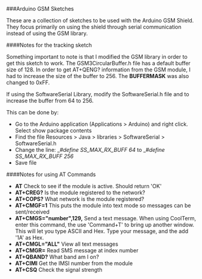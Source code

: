 ###Arduino GSM Sketches

These are a collection of sketches to be used with the Arduino GSM Shield.  They focus primarily on using the shield through serial communication instead of using the GSM library.  

####Notes for the tracking sketch

Something important to note is that I modified the GSM library in order to get this sketch to work.  The GSM3CircularBuffer.h file has a default buffer size of 128.  In order to get AT+QENG? information from the GSM module, I had to increase the size of the buffer to 256.  The __BUFFERMASK__ was also changed to 0xFF.

If using the SoftwareSerial Library, modify the SoftwareSerial.h file and to increase the buffer from 64 to 256.

This can be done by:

- Go to the Arduino application (Applications > Arduino) and right click. Select show package contents
- Find the file Resources > Java > libraries > SoftwareSerial > SoftwareSerial.h
- Change the line: __#define _SS_MAX_RX_BUFF 64__   to __#define _SS_MAX_RX_BUFF 256__
- Save file

####Notes for using AT Commands

- __AT__  Check to see if the module is active.  Should return 'OK'
- __AT+CREG?__ Is the module registered to the network?
- __AT+COPS?__ What network is the module registered?
- __AT+CMGF=1__ This puts the module into text mode so messages can be sent/received
- __AT+CMGS="number",129,__ Send a text message.  When using CoolTerm, enter this command, the use 'Command+T' to bring up another window.  This will let you type ASCII and Hex.  Type your message, and the add '1A' as Hex.
- __AT+CMGL="ALL"__ View all text messages
- __AT+CMGR=<index>__ Read SMS message at index number
- __AT+QBAND?__ What band am I on?
- __AT+CIMI__ Get the IMSI number from the module
- __AT+CSQ__ Check the signal strength
